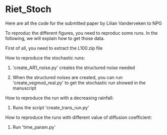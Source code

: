# Riet_Stoch

Here are all the code for the submitted paper by Lilian Vanderveken to NPG

To reproduc the different figures, you need to reproduc some runs. In the following, we will explain how to get those data.

First of all, you need to extract the L100.zip file

How to reproduce the stochastic runs:

1. 'create_AR1_noise.py' creates the structured noise needed

2. When the structured noises are created, you can run 'create_vegmod_real.py' to get the stochastic run showed in the manuscript

How to reproduce the run with a decreasing rainfall:

1. Runs the script 'create_trans_run.py'

How to reproduce the runs with different value of diffusion coefficient:

1. Run 'time_param.py'



